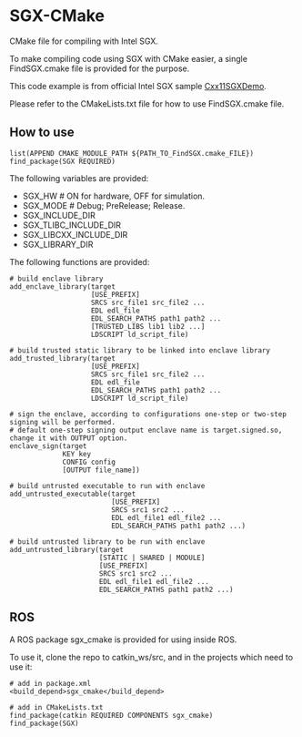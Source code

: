 # SGX-CMake

CMake file for compiling with Intel SGX.

To make compiling code using SGX with CMake easier, a single FindSGX.cmake file is provided for the purpose.

This code example is from official Intel SGX sample [Cxx11SGXDemo](https://github.com/01org/linux-sgx/tree/master/SampleCode/Cxx11SGXDemo).

Please refer to the CMakeLists.txt file for how to use FindSGX.cmake file.

## How to use

```
list(APPEND CMAKE_MODULE_PATH ${PATH_TO_FindSGX.cmake_FILE})
find_package(SGX REQUIRED)
```

The following variables are provided:
- SGX_HW # ON for hardware, OFF for simulation.
- SGX_MODE # Debug; PreRelease; Release.
- SGX_INCLUDE_DIR
- SGX_TLIBC_INCLUDE_DIR
- SGX_LIBCXX_INCLUDE_DIR
- SGX_LIBRARY_DIR

The following functions are provided:
```
# build enclave library
add_enclave_library(target
                    [USE_PREFIX]
                    SRCS src_file1 src_file2 ...
                    EDL edl_file
                    EDL_SEARCH_PATHS path1 path2 ...
                    [TRUSTED_LIBS lib1 lib2 ...]
                    LDSCRIPT ld_script_file)

# build trusted static library to be linked into enclave library
add_trusted_library(target
                    [USE_PREFIX]
                    SRCS src_file1 src_file2 ...
                    EDL edl_file
                    EDL_SEARCH_PATHS path1 path2 ...
                    LDSCRIPT ld_script_file)

# sign the enclave, according to configurations one-step or two-step signing will be performed.
# default one-step signing output enclave name is target.signed.so, change it with OUTPUT option.
enclave_sign(target
             KEY key
             CONFIG config
             [OUTPUT file_name])

# build untrusted executable to run with enclave
add_untrusted_executable(target
                         [USE_PREFIX]
                         SRCS src1 src2 ...
                         EDL edl_file1 edl_file2 ...
                         EDL_SEARCH_PATHS path1 path2 ...)

# build untrusted library to be run with enclave
add_untrusted_library(target
                      [STATIC | SHARED | MODULE]
                      [USE_PREFIX]
                      SRCS src1 src2 ...
                      EDL edl_file1 edl_file2 ...
                      EDL_SEARCH_PATHS path1 path2 ...)
```

## ROS

A ROS package sgx_cmake is provided for using inside ROS.

To use it, clone the repo to catkin_ws/src, and in the projects which need to use it:
```
# add in package.xml
<build_depend>sgx_cmake</build_depend>

# add in CMakeLists.txt
find_package(catkin REQUIRED COMPONENTS sgx_cmake)
find_package(SGX)
```
